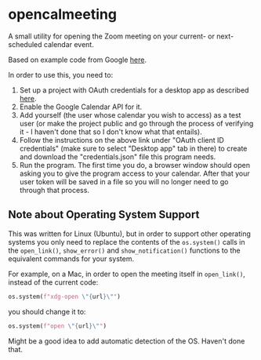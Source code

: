 # opencalmeeting
A small utility for opening the Zoom meeting on your current- or
next-scheduled calendar event.

Based on example code from Google [here](https://developers.google.com/calendar/api/quickstart/python).

In order to use this, you need to:
1. Set up a project with OAuth credentials for a desktop app as described [here](https://developers.google.com/workspace/guides/create-credentials).
2. Enable the Google Calendar API for it.
3. Add yourself (the user whose calendar you wish to access) as a test user
(or make the project public and go through the process of verifying it -
I haven't done that so I don't know what that entails).
4. Follow the instructions on the above link under "OAuth client ID credentials" (make sure to select "Desktop app" tab in there) to create and download the
"credentials.json" file this program needs.
5. Run the program. The first time you do, a browser window should open asking you to give the program access to your calendar. After that your user token will be saved in a file so you will no longer need to go through that process.

## Note about Operating System Support
This was written for Linux (Ubuntu), but in order to support other operating
systems you only need to replace the contents of the `os.system()` calls in
the `open_link()`, `show_error()` and `show_notification()` functions to the
equivalent commands for your system.

For example, on a Mac, in order to open the meeting itself in `open_link()`, instead of the current code:
```py
os.system(f"xdg-open \"{url}\"")
```
you should change it to:
```py
os.system(f"open \"{url}\"")
```

Might be a good idea to add automatic detection of the OS. Haven't done that.
